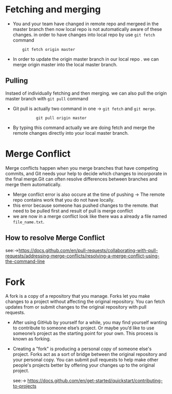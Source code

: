  # Fetching and merging

- You and your team have changed in remote repo and mergeed in the master branch then now local repo is not automatically aware of these changes. in order to have changes into local repo by use `git fetch` command 

          git fetch origin master 

- In order to update the origin master branch in  our local repo . we can merge origin master into the local master branch.

## Pulling

Instaed of individually fetching and then merging. we can also pull the origin master branch with `git pull` command

- Git pull is actually two command in one -> `git fetch` and `git merge`.

                git pull origin master 
- By typing this command actually we are doing  fetch and merge the remote  changes directly into your local master branch.


# Merge Conflict
Merge conflicts happen when you merge branches that have competing commits, and Git needs your help to decide which changes to incorporate in the final merge.Git can often resolve differences between branches and merge them automatically.

- Merge conflict error is also occure at the time of pushing -> The remote repo contains work that you do not have locally.
-  this error because someone has pushed changes to the remote. that need to be pulled first and result of pull is merge conflict 
- we are now in a merge conflict look like there was a already a file named `file_name.txt`.

## How to resolve Merge Conflict

see:->https://docs.github.com/en/pull-requests/collaborating-with-pull-requests/addressing-merge-conflicts/resolving-a-merge-conflict-using-the-command-line




# Fork

A fork is a copy of a repository that you manage. Forks let you make changes to a project without affecting the original repository. You can fetch updates from or submit changes to the original repository with pull requests.

- After using GitHub by yourself for a while, you may find yourself wanting to contribute to someone else’s project. Or maybe you’d like to use someone’s project as the starting point for your own. This process is known as forking.
- Creating a "fork" is producing a personal copy of someone else's project. Forks act as a sort of bridge between the original repository and your personal copy. You can submit pull requests to help make other people's projects better by offering your changes up to the original project.

     see:-> https://docs.github.com/en/get-started/quickstart/contributing-to-projects
